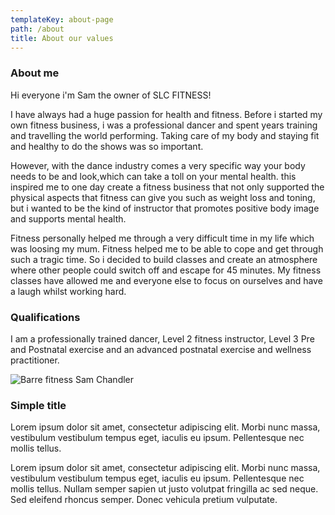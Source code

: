 ```yaml
---
templateKey: about-page
path: /about
title: About our values
---
```

### About me 

Hi everyone i'm Sam the owner of SLC FITNESS! 

I have always had a huge passion for health and fitness. Before i started my own fitness business, i was a professional dancer and spent years training and travelling the world performing. Taking care of my body and staying fit and healthy to do the shows was so important. 

However, with the dance industry comes a very specific way your body needs to be and look,which can take a toll on your mental health. this inspired me to one day create a fitness business that not only supported the physical aspects that fitness can give you such as weight loss and toning, but i wanted to be the kind of instructor that promotes positive body image and supports mental health. 

Fitness personally helped me through a very difficult time in my life which was loosing my mum. Fitness helped me to be able to cope and get through such a tragic time. So i decided to build classes and create an atmosphere where other people could switch off and escape for 45 minutes. My fitness classes have allowed me and everyone else to focus on ourselves and have a laugh whilst working hard. 

### Qualifications 

I am a professionally trained dancer, Level 2 fitness instructor, Level 3 Pre and Postnatal exercise and an advanced postnatal exercise and wellness practitioner.  

![Barre fitness Sam Chandler](/img/barre-fitness.jpeg "Sam chandler - Barre fitness")

### Simple title

Lorem ipsum dolor sit amet, consectetur adipiscing elit. Morbi nunc massa, vestibulum vestibulum tempus eget, iaculis eu ipsum. Pellentesque nec mollis tellus. 

Lorem ipsum dolor sit amet, consectetur adipiscing elit. Morbi nunc massa, vestibulum vestibulum tempus eget, iaculis eu ipsum. Pellentesque nec mollis tellus. Nullam semper sapien ut justo volutpat fringilla ac sed neque. Sed eleifend rhoncus semper. Donec vehicula pretium vulputate.